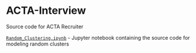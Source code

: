# ACTA-Interview
Source code for ACTA Recruiter

[`Random_Clustering.ipynb`](Random_Clustering.ipynb) - Jupyter notebook containing the source code for modeling random clusters
